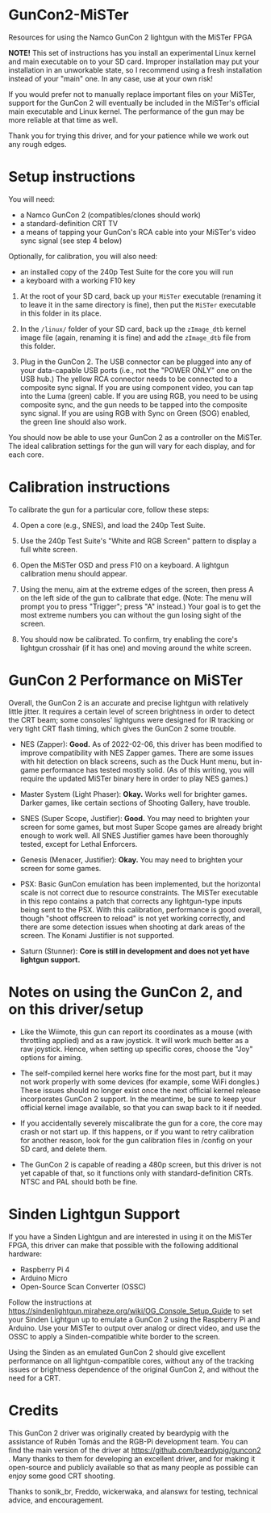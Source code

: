 # GunCon2-MiSTer
Resources for using the Namco GunCon 2 lightgun with the MiSTer FPGA

**NOTE!** This set of instructions has you install an experimental
Linux kernel and main executable on to your SD card.
Improper installation may put your installation in an unworkable state,
so I recommend using a fresh installation instead of your "main" one.
In any case, use at your own risk!

If you would prefer not to manually
replace important files on your MiSTer, support for the GunCon 2 will
eventually be included in the MiSTer's official main executable and Linux
kernel. The performance of the gun may be more reliable at that time as well.

Thank you for trying this driver, and for your patience while we work out any rough edges.


# Setup instructions

You will need:
- a Namco GunCon 2 (compatibles/clones should work)
- a standard-definition CRT TV
- a means of tapping your GunCon's RCA cable into your MiSTer's video
  sync signal (see step 4 below)

Optionally, for calibration, you will also need:
- an installed copy of the 240p Test Suite for the core you will run
- a keyboard with a working F10 key

1. At the root of your SD card, back up your `MiSTer` executable
   (renaming it to leave it in the same directory is fine), then put
   the `MiSTer` executable in this folder in its place.

2. In the `/linux/` folder of your SD card, back up the `zImage_dtb` kernel
   image file (again, renaming it is fine) and add the `zImage_dtb` file
   from this folder.

3. Plug in the GunCon 2. The USB connector can be plugged
   into any of your data-capable USB ports (i.e., not the "POWER ONLY"
   one on the USB hub.) The yellow RCA connector needs to be connected
   to a composite sync signal. If you are using component video, you can tap
   into the Luma (green) cable. If you are using RGB, you need to be using
   composite sync, and the gun needs to be tapped into the composite sync
   signal. If you are using RGB with Sync on Green (SOG) enabled, the green
   line should also work.

You should now be able to use your GunCon 2 as a controller on the MiSTer.
The ideal calibration settings for the gun will vary for each display, and
for each core.


# Calibration instructions

To calibrate the gun for a particular core, follow these steps:

4. Open a core (e.g., SNES), and load the 240p Test Suite.

5. Use the 240p Test Suite's "White and RGB Screen" pattern to display
   a full white screen.

6. Open the MiSTer OSD and press F10 on a keyboard. A lightgun calibration
   menu should appear.

7. Using the menu, aim at the extreme edges of the screen, then press A
   on the left side of the gun to calibrate that edge. (Note: The menu
   will prompt you to press "Trigger"; press "A" instead.) Your goal is to
   get the most extreme numbers you can without the gun losing sight of the screen.

8. You should now be calibrated. To confirm, try enabling the core's
   lightgun crosshair (if it has one) and moving around the white screen.


# GunCon 2 Performance on MiSTer

Overall, the GunCon 2 is an accurate and precise lightgun with relatively little jitter.
It requires a certain level of screen brightness in order to detect the CRT beam; some
consoles' lightguns were designed for IR tracking or very tight CRT flash timing, which
gives the GunCon 2 some trouble.

- NES (Zapper): **Good.** As of 2022-02-06, this driver has been modified to improve compatibility
  with NES Zapper games. There are some issues with hit detection on black screens, such as the
  Duck Hunt menu, but in-game performance has tested mostly solid. (As of this writing, you
  will require the updated MiSTer binary here in order to play NES games.)

- Master System (Light Phaser): **Okay.** Works well for brighter games. Darker games, like
  certain sections of Shooting Gallery, have trouble.

- SNES (Super Scope, Justifier): **Good.** You may need to brighten your screen for some games, but most
  Super Scope games are already bright enough to work well. All SNES Justifier games have been
  thoroughly tested, except for Lethal Enforcers.

- Genesis (Menacer, Justifier): **Okay.** You may need to brighten your screen for some games.

- PSX: Basic GunCon emulation has been implemented, but the horizontal scale is not correct due
  to resource constraints. The MiSTer executable in this repo contains a patch that corrects any
  lightgun-type inputs being sent to the PSX.
  With this calibration, performance is good overall, though "shoot offscreen to reload" is not yet
  working correctly, and there are some detection issues when shooting at dark areas of the screen.
  The Konami Justifier is not supported.

- Saturn (Stunner): **Core is still in development and does not yet have lightgun support.**


# Notes on using the GunCon 2, and on this driver/setup

- Like the Wiimote, this gun can report its coordinates as a mouse (with
  throttling applied) and as a raw joystick. It will work much better as
  a raw joystick. Hence, when setting up specific cores, choose the "Joy" options for aiming.

- The self-compiled kernel here works fine for the most part, but it may not work properly
  with some devices (for example, some WiFi dongles.) These issues should no longer exist
  once the next official kernel release incorporates GunCon 2 support. In the meantime, be sure
  to keep your official kernel image available, so that you can swap back to it if needed.

- If you accidentally severely miscalibrate the gun for a core, the core
  may crash or not start up. If this happens, or if you want to retry
  calibration for another reason, look for the gun calibration files in
  /config on your SD card, and delete them.

- The GunCon 2 is capable of reading a 480p screen, but this driver is
  not yet capable of that, so it functions only with standard-definition
  CRTs. NTSC and PAL should both be fine.


# Sinden Lightgun Support

If you have a Sinden Lightgun and are interested in using it on the MiSTer FPGA, this driver can
make that possible with the following additional hardware:

- Raspberry Pi 4
- Arduino Micro
- Open-Source Scan Converter (OSSC)

Follow the instructions at https://sindenlightgun.miraheze.org/wiki/OG_Console_Setup_Guide to set
your Sinden Lightgun up to emulate a GunCon 2 using the Raspberry Pi and Arduino. Use your MiSTer
to output over analog or direct video, and use the OSSC to apply a Sinden-compatible white border
to the screen.

Using the Sinden as an emulated GunCon 2 should give excellent performance on all
lightgun-compatible cores, without any of the tracking issues or brightness dependence of the
original GunCon 2, and without the need for a CRT.


# Credits

This GunCon 2 driver was originally created by beardypig with the assistance of Rubén Tomás and the RGB-Pi development team. You can find the main version of the driver at https://github.com/beardypig/guncon2 . Many thanks to them for developing an excellent driver, and for making it open-source and publicly available so that as many people as possible can enjoy some good CRT shooting.

Thanks to sonik_br, Freddo, wickerwaka, and alanswx for testing, technical advice, and encouragement.
